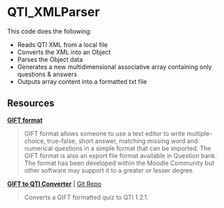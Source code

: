 # QTI_XMLParser

This code does the following:
* Reads QTI XML from a local file
* Converts the XML into an Object
* Parses the Object data
* Generates a new multidimensional associative array containing only questions & answers
* Outputs array content into a formatted txt file

## Resources

**[GIFT format](https://docs.moodle.org/28/en/GIFT_format)**

> GIFT format allows someone to use a text editor to write multiple-choice, true-false, short answer, matching missing word and numerical questions in a simple format that can be imported. The GIFT format is also an export file format available in Question bank. The format has been developed within the Moodle Community but other software may support it to a greater or lesser degree.

**[GIFT to QTI Converter](https://www.tsugi.org/gift2qti/)** | [Git Repo](https://github.com/csev/gift2qti)

> Converts a GIFT formatted quiz to QTI 1.2.1.
